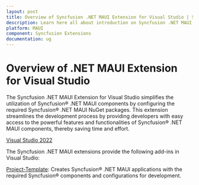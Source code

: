 ```yaml
---
layout: post
title: Overview of Syncfusion .NET MAUI Extension for Visual Studio | Syncfusion
description: Learn here all about introduction on Syncfusion .NET MAUI extension for Visual Studio which made integration ease.
platform: MAUI
component: Syncfusion Extensions
documentation: ug
---
```


# Overview of .NET MAUI Extension for Visual Studio

The Syncfusion .NET MAUI Extension for Visual Studio simplifies the utilization of Syncfusion® .NET MAUI components by configuring the required Syncfusion® .NET MAUI NuGet packages. This extension streamlines the development process by providing developers with easy access to the powerful features and functionalities of Syncfusion® .NET MAUI components, thereby saving time and effort.

[Visual Studio 2022](https://marketplace.visualstudio.com/items?itemName=SyncfusionInc.MAUIVSExtension)

The Syncfusion .NET MAUI extensions provide the following add-ins in Visual Studio:

[Project-Template](template-studio):  Creates Syncfusion® .NET MAUI applications with the required Syncfusion® components and configurations for development.

